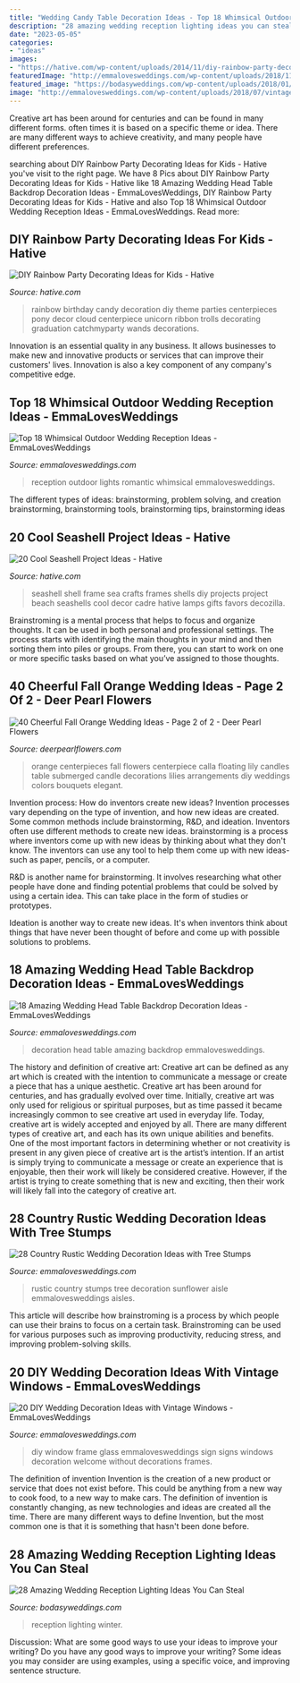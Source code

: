 ```yaml
---
title: "Wedding Candy Table Decoration Ideas - Top 18 Whimsical Outdoor Wedding Reception Ideas"
description: "28 amazing wedding reception lighting ideas you can steal"
date: "2023-05-05"
categories:
- "ideas"
images:
- "https://hative.com/wp-content/uploads/2014/11/diy-rainbow-party-decorating-ideas/4-candy-decoration.jpg"
featuredImage: "http://emmalovesweddings.com/wp-content/uploads/2018/11/tented-wedding-head-table-decoration-ideas.jpg"
featured_image: "https://bodasyweddings.com/wp-content/uploads/2018/01/winter-wedding.jpg"
image: "http://emmalovesweddings.com/wp-content/uploads/2018/07/vintage-window-frame-wedding-sign-ideas.jpg"
---
```



Creative art has been around for centuries and can be found in many different forms. often times it is based on a specific theme or idea. There are many different ways to achieve creativity, and many people have different preferences.

	

		
searching about DIY Rainbow Party Decorating Ideas for Kids - Hative you've visit to the right page. We have 8 Pics about DIY Rainbow Party Decorating Ideas for Kids - Hative like 18 Amazing Wedding Head Table Backdrop Decoration Ideas - EmmaLovesWeddings, DIY Rainbow Party Decorating Ideas for Kids - Hative and also Top 18 Whimsical Outdoor Wedding Reception Ideas - EmmaLovesWeddings. Read more:
		
    
## DIY Rainbow Party Decorating Ideas For Kids - Hative

<img loading=lazy src="https://hative.com/wp-content/uploads/2014/11/diy-rainbow-party-decorating-ideas/4-candy-decoration.jpg" onerror="this.onerror=null;this.src='https://tse2.mm.bing.net/th?id=OIP.GfTxgQhCKywEmuWykiSTCAHaLG&amp;pid=15.1';" alt="DIY Rainbow Party Decorating Ideas for Kids - Hative">

_Source: hative.com_

>rainbow birthday candy decoration diy theme parties centerpieces pony decor cloud centerpiece unicorn ribbon trolls decorating graduation catchmyparty wands decorations. 

	

Innovation is an essential quality in any business. It allows businesses to make new and innovative products or services that can improve their customers' lives. Innovation is also a key component of any company's competitive edge.

    
## Top 18 Whimsical Outdoor Wedding Reception Ideas - EmmaLovesWeddings

<img loading=lazy src="http://emmalovesweddings.com/wp-content/uploads/2017/09/romantic-outdoor-wedding-reception-ideas-with-lights.jpg" onerror="this.onerror=null;this.src='https://tse1.mm.bing.net/th?id=OIP.oflJFl5L1OKAuASt9IEIwwHaLI&amp;pid=15.1';" alt="Top 18 Whimsical Outdoor Wedding Reception Ideas - EmmaLovesWeddings">

_Source: emmalovesweddings.com_

>reception outdoor lights romantic whimsical emmalovesweddings. 

	

The different types of ideas: brainstorming, problem solving, and creation
brainstorming, brainstorming tools, brainstorming tips, brainstorming ideas

    
## 20 Cool Seashell Project Ideas - Hative

<img loading=lazy src="https://hative.com/wp-content/uploads/2014/12/seashell-project-ideas/11-sea-shell-photo-frame.jpg" onerror="this.onerror=null;this.src='https://tse4.mm.bing.net/th?id=OIP.zg4oFNNHPHchdF10OVI2mQHaJ4&amp;pid=15.1';" alt="20 Cool Seashell Project Ideas - Hative">

_Source: hative.com_

>seashell shell frame sea crafts frames shells diy projects project beach seashells cool decor cadre hative lamps gifts favors decozilla. 

	

Brainstroming is a mental process that helps to focus and organize thoughts. It can be used in both personal and professional settings. The process starts with identifying the main thoughts in your mind and then sorting them into piles or groups. From there, you can start to work on one or more specific tasks based on what you’ve assigned to those thoughts.

    
## 40 Cheerful Fall Orange Wedding Ideas - Page 2 Of 2 - Deer Pearl Flowers

<img loading=lazy src="https://www.deerpearlflowers.com/wp-content/uploads/2016/08/orange-calla-lily-centerpieces.jpg" onerror="this.onerror=null;this.src='https://tse2.mm.bing.net/th?id=OIP.CIuXd07tdSM-lcmrDOkvHAHaLH&amp;pid=15.1';" alt="40 Cheerful Fall Orange Wedding Ideas - Page 2 of 2 - Deer Pearl Flowers">

_Source: deerpearlflowers.com_

>orange centerpieces fall flowers centerpiece calla floating lily candles table submerged candle decorations lilies arrangements diy weddings colors bouquets elegant. 

	

Invention process: How do inventors create new ideas?
Invention processes vary depending on the type of invention, and how new ideas are created. Some common methods include brainstorming, R&D, and ideation. Inventors often use different methods to create new ideas.
 brainstorming is a process where inventors come up with new ideas by thinking about what they don't know. The inventors can use any tool to help them come up with new ideas- such as paper, pencils, or a computer.

R&D is another name for brainstorming. It involves researching what other people have done and finding potential problems that could be solved by using a certain idea. This can take place in the form of studies or prototypes.

Ideation is another way to create new ideas. It's when inventors think about things that have never been thought of before and come up with possible solutions to problems.

    
## 18 Amazing Wedding Head Table Backdrop Decoration Ideas - EmmaLovesWeddings

<img loading=lazy src="http://emmalovesweddings.com/wp-content/uploads/2018/11/tented-wedding-head-table-decoration-ideas.jpg" onerror="this.onerror=null;this.src='https://tse3.mm.bing.net/th?id=OIP.pAJuiH5h_l8X7KdHx9p7mQHaJ4&amp;pid=15.1';" alt="18 Amazing Wedding Head Table Backdrop Decoration Ideas - EmmaLovesWeddings">

_Source: emmalovesweddings.com_

>decoration head table amazing backdrop emmalovesweddings. 

	

The history and definition of creative art: Creative art can be defined as any art which is created with the intention to communicate a message or create a piece that has a unique aesthetic.
Creative art has been around for centuries, and has gradually evolved over time. Initially, creative art was only used for religious or spiritual purposes, but as time passed it became increasingly common to see creative art used in everyday life. Today, creative art is widely accepted and enjoyed by all. There are many different types of creative art, and each has its own unique abilities and benefits.
One of the most important factors in determining whether or not creativity is present in any given piece of creative art is the artist’s intention. If an artist is simply trying to communicate a message or create an experience that is enjoyable, then their work will likely be considered creative. However, if the artist is trying to create something that is new and exciting, then their work will likely fall into the category of creative art.

    
## 28 Country Rustic Wedding Decoration Ideas With Tree Stumps

<img loading=lazy src="http://emmalovesweddings.com/wp-content/uploads/2018/03/rustic-sunflower-wedding-aisle-ideas-with-tree-stumps.jpg" onerror="this.onerror=null;this.src='https://tse2.mm.bing.net/th?id=OIP.eRtUQG4vfZFRNUCsAHpY_AHaLH&amp;pid=15.1';" alt="28 Country Rustic Wedding Decoration Ideas with Tree Stumps">

_Source: emmalovesweddings.com_

>rustic country stumps tree decoration sunflower aisle emmalovesweddings aisles. 

	

This article will describe how brainstroming is a process by which people can use their brains to focus on a certain task. Brainstroming can be used for various purposes such as improving productivity, reducing stress, and improving problem-solving skills.

    
## 20 DIY Wedding Decoration Ideas With Vintage Windows - EmmaLovesWeddings

<img loading=lazy src="http://emmalovesweddings.com/wp-content/uploads/2018/07/vintage-window-frame-wedding-sign-ideas.jpg" onerror="this.onerror=null;this.src='https://tse2.mm.bing.net/th?id=OIP.4tNtb_OU5vrJraEVsAA5KAHaLH&amp;pid=15.1';" alt="20 DIY Wedding Decoration Ideas with Vintage Windows - EmmaLovesWeddings">

_Source: emmalovesweddings.com_

>diy window frame glass emmalovesweddings sign signs windows decoration welcome without decorations frames. 

	

The definition of invention
Invention is the creation of a new product or service that does not exist before. This could be anything from a new way to cook food, to a new way to make cars. The definition of invention is constantly changing, as new technologies and ideas are created all the time. There are many different ways to define Invention, but the most common one is that it is something that hasn't been done before.

    
## 28 Amazing Wedding Reception Lighting Ideas You Can Steal

<img loading=lazy src="https://bodasyweddings.com/wp-content/uploads/2018/01/winter-wedding.jpg" onerror="this.onerror=null;this.src='https://tse2.mm.bing.net/th?id=OIP.gEcxy8HueJXJGArJg2icjwHaLH&amp;pid=15.1';" alt="28 Amazing Wedding Reception Lighting Ideas You Can Steal">

_Source: bodasyweddings.com_

>reception lighting winter. 

	

Discussion: What are some good ways to use your ideas to improve your writing?
Do you have any good ways to improve your writing? Some ideas you may consider are using examples, using a specific voice, and improving sentence structure.

